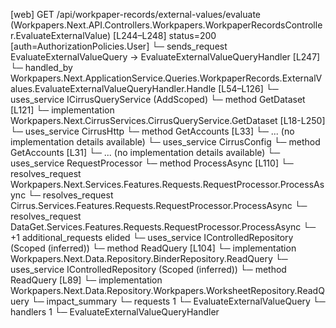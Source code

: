 [web] GET /api/workpaper-records/external-values/evaluate  (Workpapers.Next.API.Controllers.Workpapers.WorkpaperRecordsController.EvaluateExternalValue)  [L244–L248] status=200 [auth=AuthorizationPolicies.User]
  └─ sends_request EvaluateExternalValueQuery -> EvaluateExternalValueQueryHandler [L247]
    └─ handled_by Workpapers.Next.ApplicationService.Queries.WorkpaperRecords.ExternalValues.EvaluateExternalValueQueryHandler.Handle [L54–L126]
      └─ uses_service ICirrusQueryService (AddScoped)
        └─ method GetDataset [L121]
          └─ implementation Workpapers.Next.CirrusServices.CirrusQueryService.GetDataset [L18-L250]
            └─ uses_service CirrusHttp
              └─ method GetAccounts [L33]
                └─ ... (no implementation details available)
            └─ uses_service CirrusConfig
              └─ method GetAccounts [L31]
                └─ ... (no implementation details available)
      └─ uses_service RequestProcessor
        └─ method ProcessAsync [L110]
          └─ resolves_request Workpapers.Next.Services.Features.Requests.RequestProcessor.ProcessAsync
          └─ resolves_request Cirrus.Services.Features.Requests.RequestProcessor.ProcessAsync
          └─ resolves_request DataGet.Services.Features.Requests.RequestProcessor.ProcessAsync
          └─ +1 additional_requests elided
      └─ uses_service IControlledRepository<Binder> (Scoped (inferred))
        └─ method ReadQuery [L104]
          └─ implementation Workpapers.Next.Data.Repository.BinderRepository.ReadQuery
      └─ uses_service IControlledRepository<Worksheet> (Scoped (inferred))
        └─ method ReadQuery [L89]
          └─ implementation Workpapers.Next.Data.Repository.Workpapers.WorksheetRepository.ReadQuery
  └─ impact_summary
    └─ requests 1
      └─ EvaluateExternalValueQuery
    └─ handlers 1
      └─ EvaluateExternalValueQueryHandler

